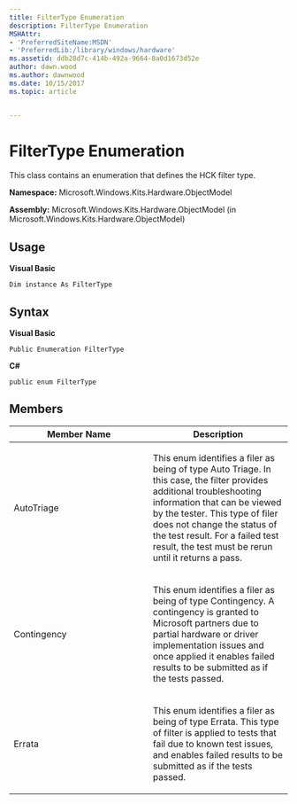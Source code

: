 ```yaml
---
title: FilterType Enumeration
description: FilterType Enumeration
MSHAttr:
- 'PreferredSiteName:MSDN'
- 'PreferredLib:/library/windows/hardware'
ms.assetid: ddb28d7c-414b-492a-9664-8a0d1673d52e
author: dawn.wood
ms.author: dawnwood
ms.date: 10/15/2017
ms.topic: article


---
```


# FilterType Enumeration


This class contains an enumeration that defines the HCK filter type.

**Namespace:** Microsoft.Windows.Kits.Hardware.ObjectModel

**Assembly:** Microsoft.Windows.Kits.Hardware.ObjectModel (in Microsoft.Windows.Kits.Hardware.ObjectModel)

## <span id="Usage"></span><span id="usage"></span><span id="USAGE"></span>Usage


**Visual Basic**

`Dim instance As FilterType`

## <span id="Syntax"></span><span id="syntax"></span><span id="SYNTAX"></span>Syntax


**Visual Basic**

`Public Enumeration FilterType`

**C#**

`public enum FilterType`

## <span id="Members"></span><span id="members"></span><span id="MEMBERS"></span>Members


<table>
<colgroup>
<col width="50%" />
<col width="50%" />
</colgroup>
<thead>
<tr class="header">
<th>Member Name</th>
<th>Description</th>
</tr>
</thead>
<tbody>
<tr class="odd">
<td><p>AutoTriage</p></td>
<td><p>This enum identifies a filer as being of type Auto Triage. In this case, the filter provides additional troubleshooting information that can be viewed by the tester. This type of filer does not change the status of the test result. For a failed test result, the test must be rerun until it returns a pass.</p></td>
</tr>
<tr class="even">
<td><p>Contingency</p></td>
<td><p>This enum identifies a filer as being of type Contingency. A contingency is granted to Microsoft partners due to partial hardware or driver implementation issues and once applied it enables failed results to be submitted as if the tests passed.</p></td>
</tr>
<tr class="odd">
<td><p>Errata</p></td>
<td><p>This enum identifies a filer as being of type Errata. This type of filter is applied to tests that fail due to known test issues, and enables failed results to be submitted as if the tests passed.</p></td>
</tr>
</tbody>
</table>

 

 

 






